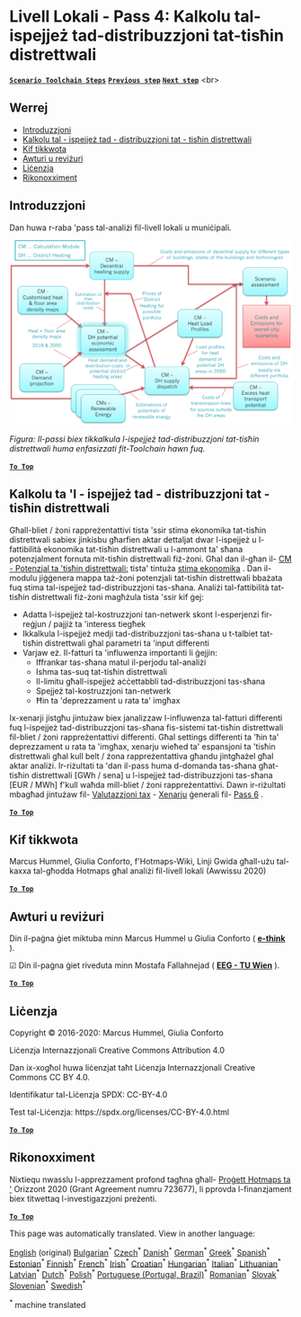 <h1><a class="anchor" id="local-level---step-4--calculation-of-district-heating-distribution-costs" href="#local-level---step-4--calculation-of-district-heating-distribution-costs"><i class="fa fa-link"></i></a>Livell Lokali - Pass 4: Kalkolu tal-ispejjeż tad-distribuzzjoni tat-tisħin distrettwali</h1><p> <a href="guide-local-and-municipal-levels#the-hotmaps-scenario-toolchain-different-steps"><strong><code>Scenario Toolchain Steps</code></strong></a> <a href="step-3-calculation-of-costs-of-decentral-heat-supply"><strong><code>Previous step</code></strong></a> <a href="step-5-calculation-of-costs-of-heat-supply-to-district-heating"><strong><code>Next step</code></strong></a> &lt;br&gt;</p><h2><a class="anchor" id="table-of-contents" href="#table-of-contents"><i class="fa fa-link"></i></a> Werrej</h2><ul><li> <a href="#introduction">Introduzzjoni</a></li><li> <a href="#calculation-of-district-heating-distribution-costs">Kalkolu tal - ispejjeż tad - distribuzzjoni tat - tisħin distrettwali</a></li><li> <a href="#how-to-cite">Kif tikkwota</a></li><li> <a href="#authors-and-reviewers">Awturi u reviżuri</a></li><li> <a href="#license">Liċenzja</a></li><li> <a href="#acknowledgement">Rikonoxximent</a></li></ul><h2><a class="anchor" id="introduction" href="#introduction"><i class="fa fa-link"></i></a> Introduzzjoni</h2><p> Dan huwa r-raba &#39;pass tal-analiżi fil-livell lokali u muniċipali.</p><img src="/en/Step-4-Calculation-of-district-heating-distribution-costs/Hotmaps_Local_Toolchain_Step_4final.png"/><p> <em>Figura: Il-passi biex tikkalkula l-ispejjeż tad-distribuzzjoni tat-tisħin distrettwali huma enfasizzati fit-Toolchain hawn fuq.</em></p><p><ins> <code><strong><a href="#table-of-contents">To Top</a></strong></code></ins></p><h2><a class="anchor" id="calculation-of-district-heating-distribution-costs" href="#calculation-of-district-heating-distribution-costs"><i class="fa fa-link"></i></a> Kalkolu ta &#39;l - ispejjeż tad - distribuzzjoni tat - tisħin distrettwali</h2><p> Għall-bliet / żoni rappreżentattivi tista &#39;ssir stima ekonomika tat-tisħin distrettwali sabiex jinkisbu għarfien aktar dettaljat dwar l-ispejjeż u l-fattibilità ekonomika tat-tisħin distrettwali u l-ammont ta&#39; sħana potenzjalment fornuta mit-tisħin distrettwali fiż-żoni. Għal dan il-għan il- <a href="https://wiki.hotmaps.eu/en/CM-District-heating-potential-economic-assessment">CM - Potenzjal ta &#39;tisħin distrettwali:</a> tista&#39; tintuża <a href="https://wiki.hotmaps.eu/en/CM-District-heating-potential-economic-assessment">stima ekonomika</a> . Dan il-modulu jiġġenera mappa taż-żoni potenzjali tat-tisħin distrettwali bbażata fuq stima tal-ispejjeż tad-distribuzzjoni tas-sħana. Analiżi tal-fattibilità tat-tisħin distrettwali fiż-żoni magħżula tista &#39;ssir kif ġej:</p><ul><li> Adatta l-ispejjeż tal-kostruzzjoni tan-netwerk skont l-esperjenzi fir-reġjun / pajjiż ta &#39;interess tiegħek</li><li> Ikkalkula l-ispejjeż medji tad-distribuzzjoni tas-sħana u t-talbiet tat-tisħin distrettwali għal parametri ta &#39;input differenti</li><li> Varjaw eż. Il-fatturi ta &#39;influwenza importanti li ġejjin:<ul><li> Iffrankar tas-sħana matul il-perjodu tal-analiżi</li><li> Ishma tas-suq tat-tisħin distrettwali</li><li> Il-limitu għall-ispejjeż aċċettabbli tad-distribuzzjoni tas-sħana</li><li> Spejjeż tal-kostruzzjoni tan-netwerk</li><li> Ħin ta &#39;deprezzament u rata ta&#39; imgħax</li></ul></li></ul><p> Ix-xenarji jistgħu jintużaw biex janalizzaw l-influwenza tal-fatturi differenti fuq l-ispejjeż tad-distribuzzjoni tas-sħana fis-sistemi tat-tisħin distrettwali fil-bliet / żoni rappreżentattivi differenti. Għal settings differenti ta &#39;ħin ta&#39; deprezzament u rata ta &#39;imgħax, xenarju wieħed ta&#39; espansjoni ta &#39;tisħin distrettwali għal kull belt / żona rappreżentattiva għandu jintgħażel għal aktar analiżi. Ir-riżultati ta &#39;dan il-pass huma d-domanda tas-sħana għat-tisħin distrettwali [GWh / sena] u l-ispejjeż tad-distribuzzjoni tas-sħana [EUR / MWh] f&#39;kull waħda mill-bliet / żoni rappreżentattivi. Dawn ir-riżultati mbagħad jintużaw fil- <a href="https://wiki.hotmaps.eu/en/CM-Scenario-assessment">Valutazzjoni tax</a> - <a href="https://wiki.hotmaps.eu/en/CM-Scenario-assessment">Xenarju</a> ġenerali fil- <a href="https://wiki.hotmaps.eu/en/Step-6-Assessment-of-scenarios-for-entire-heat-demand-and-supply-for-the-selected-area">Pass 6</a> .</p><p><ins> <code><strong><a href="#table-of-contents">To Top</a></strong></code></ins></p><h2><a class="anchor" id="how-to-cite" href="#how-to-cite"><i class="fa fa-link"></i></a> Kif tikkwota</h2><p> Marcus Hummel, Giulia Conforto, f&#39;Hotmaps-Wiki, Linji Gwida għall-użu tal-kaxxa tal-għodda Hotmaps għal analiżi fil-livell lokali (Awwissu 2020)</p><p><ins> <code><strong><a href="#table-of-contents">To Top</a></strong></code></ins></p><h2><a class="anchor" id="authors-and-reviewers" href="#authors-and-reviewers"><i class="fa fa-link"></i></a> Awturi u reviżuri</h2><p> Din il-paġna ġiet miktuba minn Marcus Hummel u Giulia Conforto ( <strong><a href="https://e-think.ac.at">e-think</a></strong> ).</p><p> ☑ Din il-paġna ġiet riveduta minn Mostafa Fallahnejad ( <strong><a href="https://eeg.tuwien.ac.at/">EEG - TU Wien</a></strong> ).</p><p> <a href="#table-of-contents"><strong><code>To Top</code></strong></a></p><h2><a class="anchor" id="license" href="#license"><i class="fa fa-link"></i></a> Liċenzja</h2><p> Copyright © 2016-2020: Marcus Hummel, Giulia Conforto</p><p> Liċenzja Internazzjonali Creative Commons Attribution 4.0</p><p> Dan ix-xogħol huwa liċenzjat taħt Liċenzja Internazzjonali Creative Commons CC BY 4.0.</p><p> Identifikatur tal-Liċenzja SPDX: CC-BY-4.0</p><p> Test tal-Liċenzja: https://spdx.org/licenses/CC-BY-4.0.html</p><p> <a href="#table-of-contents"><strong><code>To Top</code></strong></a></p><h2><a class="anchor" id="acknowledgement" href="#acknowledgement"><i class="fa fa-link"></i></a> Rikonoxximent</h2><p> Nixtiequ nwasslu l-apprezzament profond tagħna għall- <a href="https://www.hotmaps-project.eu">Proġett Hotmaps ta &#39;</a> Orizzont 2020 (Grant Agreement numru 723677), li pprovda l-finanzjament biex titwettaq l-investigazzjoni preżenti.</p><p><ins> <code><strong><a href="#table-of-contents">To Top</a></strong></code></ins></p>
<!--- THIS IS A SUPER UNIQUE IDENTIFIER -->

This page was automatically translated. View in another language:

[English](../en/Step-4-Calculation-of-district-heating-distribution-costs) (original) [Bulgarian](../bg/Step-4-Calculation-of-district-heating-distribution-costs)<sup>\*</sup> [Czech](../cs/Step-4-Calculation-of-district-heating-distribution-costs)<sup>\*</sup> [Danish](../da/Step-4-Calculation-of-district-heating-distribution-costs)<sup>\*</sup> [German](../de/Step-4-Calculation-of-district-heating-distribution-costs)<sup>\*</sup> [Greek](../el/Step-4-Calculation-of-district-heating-distribution-costs)<sup>\*</sup> [Spanish](../es/Step-4-Calculation-of-district-heating-distribution-costs)<sup>\*</sup> [Estonian](../et/Step-4-Calculation-of-district-heating-distribution-costs)<sup>\*</sup> [Finnish](../fi/Step-4-Calculation-of-district-heating-distribution-costs)<sup>\*</sup> [French](../fr/Step-4-Calculation-of-district-heating-distribution-costs)<sup>\*</sup> [Irish](../ga/Step-4-Calculation-of-district-heating-distribution-costs)<sup>\*</sup> [Croatian](../hr/Step-4-Calculation-of-district-heating-distribution-costs)<sup>\*</sup> [Hungarian](../hu/Step-4-Calculation-of-district-heating-distribution-costs)<sup>\*</sup> [Italian](../it/Step-4-Calculation-of-district-heating-distribution-costs)<sup>\*</sup> [Lithuanian](../lt/Step-4-Calculation-of-district-heating-distribution-costs)<sup>\*</sup> [Latvian](../lv/Step-4-Calculation-of-district-heating-distribution-costs)<sup>\*</sup>  [Dutch](../nl/Step-4-Calculation-of-district-heating-distribution-costs)<sup>\*</sup> [Polish](../pl/Step-4-Calculation-of-district-heating-distribution-costs)<sup>\*</sup> [Portuguese (Portugal, Brazil)](../pt/Step-4-Calculation-of-district-heating-distribution-costs)<sup>\*</sup> [Romanian](../ro/Step-4-Calculation-of-district-heating-distribution-costs)<sup>\*</sup> [Slovak](../sk/Step-4-Calculation-of-district-heating-distribution-costs)<sup>\*</sup> [Slovenian](../sl/Step-4-Calculation-of-district-heating-distribution-costs)<sup>\*</sup> [Swedish](../sv/Step-4-Calculation-of-district-heating-distribution-costs)<sup>\*</sup> 

<sup>\*</sup> machine translated
